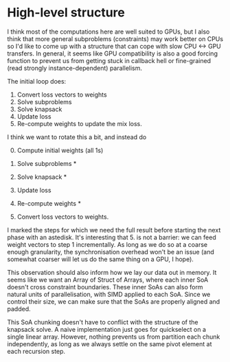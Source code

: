 High-level structure
====================

I think most of the computations here are well suited to GPUs, but I
also think that more general subproblems (constraints) may work better
on CPUs so I'd like to come up with a structure that can cope with
slow CPU <-> GPU transfers.  In general, it seems like GPU
compatibility is also a good forcing function to prevent us from
getting stuck in callback hell or fine-grained (read
strongly instance-dependent) parallelism.

The initial loop does:

1. Convert loss vectors to weights
2. Solve subproblems
3. Solve knapsack
4. Update loss
5. Re-compute weights to update the mix loss.

I think we want to rotate this a bit, and instead do

0. Compute initial weights (all 1s)

1. Solve subproblems \*
2. Solve knapsack \*
3. Update loss
4. Re-compute weights \*
5. Convert loss vectors to weights.

I marked the steps for which we need the full result before starting
the next phase with an astedisk.  It's interesting that 5. is not a
barrier: we can feed weight vectors to step 1 incrementally.  As long
as we do so at a coarse enough granularity, the synchronisation
overhead won't be an issue (and somewhat coarser will let us do the
same thing on a GPU, I hope).

This observation should also inform how we lay our data out in memory.
It seems like we want an Array of Struct of Arrays, where each inner
SoA doesn't cross constraint boundaries.  These inner SoAs can also
form natural units of parallelisation, with SIMD applied to each SoA.
Since we control their size, we can make sure that the SoAs are
properly aligned and padded.

This SoA chunking doesn't have to conflict with the structure of the
knapsack solve.  A naive implementation just goes for quickselect on a
single linear array.  However, nothing prevents us from partition each
chunk independently, as long as we always settle on the same pivot
element at each recursion step.
